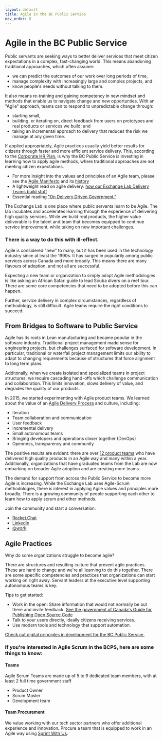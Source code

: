 ```yaml
---
layout: default
title: Agile in the BC Public Service
nav_order: 8
---
```


# Agile in the BC Public Service

Public servants are seeking ways to better deliver services that meet citizen expectations in a complex, fast-changing world. This means abandoning traditional approaches, which often assume:

* we can predict the outcomes of our work over long periods of time, 
* manage complexity with increasingly large and complex projects, and 
* know people's needs without talking to them. 

It also means re-training and gaining competency in new mindset and methods that enable us to navigate change and new opportunties. With  an "Agile" approach, teams can to respond to unpredictable change through:

* starting small,
* building, or iterating on, direct feedback from users on prototypes and real products or services we build; and
* taking an incremental approach to delivery that reduces the risk we manage at any given time.

If applied appropriately, Agile practices usually yield better results for citizens through faster and more efficient service delivery. This, according to the [Corporate HR Plan](https://www2.gov.bc.ca/assets/gov/careers/forms-tools/all-employees/corporate_plan_where_ideas_work.pdf "Corporate HR Plan"), is why the BC Public Service is investing in learning how to apply agile methods, where traditional approaches are not meeting citizen expectations.

* For more insight into the values and principles of an Agile team, please see the [Agile Manifesto](http://agilemanifesto.org "Agile Manifesto") and its [history](https://agilemanifesto.org/history.html "History of the Manifesto")
* A lightweight read on agile delivery: [how our Exchange Lab Delivery Teams build stuff](https://medium.com/@awilkinson/skateboard-bike-car-6bec841ed96e)
* Essential reading ["On Delivery Driven Government."](https://medium.com/code-for-america/delivery-driven-government-67e698c57c7b)
  
The Exchange Lab is one place where public servants learn to be Agile. The lab incubates and accelerates learning through the experience of delivering high quality services. While we build real products, the higher value deliverable is the talent and team that becomes equipped to continue service improvement, while taking on new important challenges.

### There is a way to do this with ill-effect.

Agile is considered "new" to many, but it has been used in the technology industry since at least the 1990s. It has surged in popularily among public services across Canada and more broadly. This means there are many flavours of adoption, and not all are successful.

Expecting a new team or organization to simply adopt Agile methodologies is like asking an African Safari guide to lead Scuba divers on a reef tour. There are some core competencies that need to be adopted before this can happen. 

Further, service delivery in complex circumstances, regardless of methodology, is still difficult. Agile teams require the right conditions to succeed.
  
## From Bridges to Software to Public Service

Agile has its roots in Lean manufacturing and became popular in the software industry. Traditional project management made sense for engineering projects, but challenges surfaced for software development. In particular,  traditional or waterfall project management limits our ability to adapt to changing requrements because of structures that force alignment to long term plans. 

Additonally, when we create isolated and specialized teams in project structures, we require cascading hand-offs which challenge communication and collaboration. This limits innovation, slows delivery of value, and degrades the quality of our products.

In 2015, we started experimenting with Agile product teams. We learned about the value of an [Agile Delivery Process](https://developer.gov.bc.ca/Agile-Delivery-Journey?intention=LOGIN#error=login_required "Agile Delivery Process")  and culture, including:
  * Iteration
  * Team collaboration and communication
  * User feedback
  * Incremental delivery
  * Small autonomous teams
  * Bringing developers and operations closer together (DevOps)
  * Openness, transparency and community

The positive results are evident: there are over [12 product teams](https://bcgov.github.io/ExchangeLabOps/Resident-Teams/README.html) who have delivered high quality products in an Agile way and many within a year. Additionally, organizations that have graduated teams from the Lab are now embarking on broader Agile adoption and are creating more teams.

The demand for support from across the Public Service to become more Agile is increasing. While the Exchange Lab uses Agile-Scrum methodologies, there is interest in applying Agile values and principles more broadly. There is a growing community of people supporting each other to learn how to apply scrum and other methods.

Join the community and start a conversation:
 * [Rocket.Chat](https://chat.pathfinder.gov.bc.ca "Rocket.Chat")
 * [LinkedIn](https://www.linkedin.com/company/bc-gov-csi-lab/ "BCDevExchange LinkedIn Page")
 * [@work](https://gww.gov.bc.ca/groups/bcdevexchange "BCDevExchange @work Page")

## Agile Practices

Why do some organizations struggle to become agile?

There are structures and resulting culture that prevent agile practices. These are hard to change and we're all learning to do this together. There are some specific competencies and practices that organizations can start working on right away. Servant leaders at the executive level supporting autonomous teams is key.

Tips to get started:

* Work in the open: Share information that would not normally be out there and invite feedback. [See the government of Canada's Guide for Publishing Open Source Code](https://www.canada.ca/en/government/system/digital-government/open-source-software/guide-for-publishing-open-source-code.html)
* Talk to your users directly, ideally citizens receiving services.
* Use modern tools and technology that support automation.

[Check out digital principles in development for the BC Public Service. ](https://github.com/bcgov/digital-principles "Digital Principles in the BCGov Github")

### If you're interested in Agile Scrum in the BCPS, here are some things to know:

#### Teams
Agile Scrum Teams are made up of 5 to 9 dedicated team members, with at least 2 full time government staff
* Product Owner
* Scrum Master
* Development team

#### Team Procurement
We value working with our tech sector partners who offer additional experience and innovation. Procure a team that is equipped to work in an Agile way using [Sprint With Us](https://www.bcdevexchange.org/sprintwithus).
